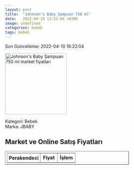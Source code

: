 ```yaml
---
layout: post
title:  "Johnson's Baby Şampuan 750 ml"
date:   2022-04-10 13:22:04 +0300
image: undefined
categories: bebek
tags: bebek
---
```


Son Güncelleme: 2022-04-10 16:22:04

<img src="undefined" width="200" alt="Johnson's Baby Şampuan 750 ml market fiyatları" />

Kategori: Bebek
<br />
Marka: JBABY

<h2>Market ve Online Satış Fiyatları</h2>

<table border="1" style="padding: 5px;width:80%;">
  <tr>
    <td style="padding: 5px;"><strong>Perakendeci</strong></td>
    <td><strong>Fiyat</strong></td>
    <td><strong>İşlem</strong></td>
  </tr>
  
</table>
